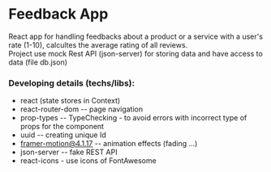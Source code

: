 # Feedback App
React app for handling feedbacks about a product or a service with a user's rate (1-10), calcultes the average rating of all reviews.<br>
Project use mock Rest API (json-server) for storing data and have access to data (file db.json)

### Developing details (techs/libs):
- react (state stores in Context)
- react-router-dom -- page navigation
- prop-types -- TypeChecking - to avoid errors with incorrect type of props for the component
- uuid -- creating unique Id
- framer-motion@4.1.17 -- animation effects (fading ...)
- json-server -- fake REST API  
- react-icons - use icons of FontAwesome
